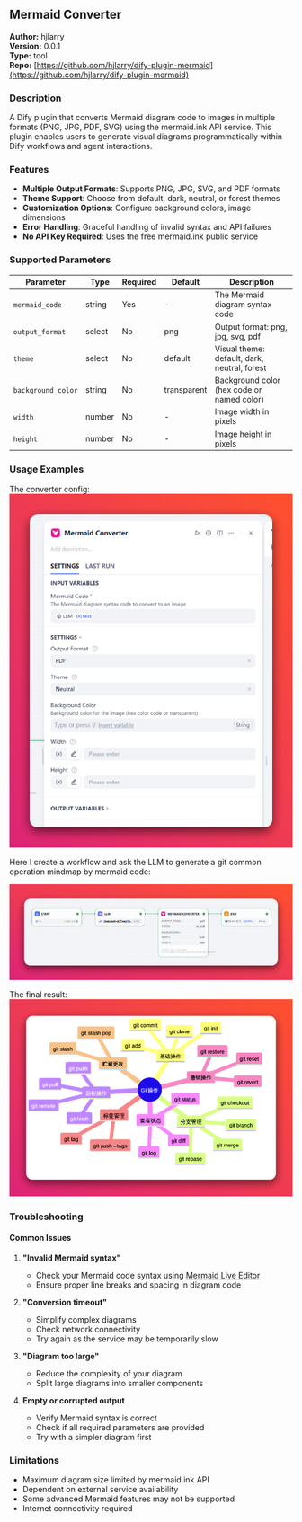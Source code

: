 ## Mermaid Converter

**Author:** hjlarry  
**Version:** 0.0.1  
**Type:** tool  
**Repo:** [https://github.com/hjlarry/dify-plugin-mermaid](https://github.com/hjlarry/dify-plugin-mermaid)

### Description

A Dify plugin that converts Mermaid diagram code to images in multiple formats (PNG, JPG, PDF, SVG) using the mermaid.ink API service. This plugin enables users to generate visual diagrams programmatically within Dify workflows and agent interactions.

### Features

- **Multiple Output Formats**: Supports PNG, JPG, SVG, and PDF formats
- **Theme Support**: Choose from default, dark, neutral, or forest themes
- **Customization Options**: Configure background colors, image dimensions
- **Error Handling**: Graceful handling of invalid syntax and API failures
- **No API Key Required**: Uses the free mermaid.ink public service

### Supported Parameters

| Parameter | Type | Required | Default | Description |
|-----------|------|----------|---------|-------------|
| `mermaid_code` | string | Yes | - | The Mermaid diagram syntax code |
| `output_format` | select | No | png | Output format: png, jpg, svg, pdf |
| `theme` | select | No | default | Visual theme: default, dark, neutral, forest |
| `background_color` | string | No | transparent | Background color (hex code or named color) |
| `width` | number | No | - | Image width in pixels |
| `height` | number | No | - | Image height in pixels |

### Usage Examples

The converter config:
![1](./_assets/1.png)

Here I create a workflow and ask the LLM to generate a git common operation mindmap by mermaid code:

![2](./_assets/2.png)

The final result:
![3](./_assets/3.png)

### Troubleshooting

#### Common Issues

1. **"Invalid Mermaid syntax"**
   - Check your Mermaid code syntax using [Mermaid Live Editor](https://mermaid.live/)
   - Ensure proper line breaks and spacing in diagram code

2. **"Conversion timeout"**
   - Simplify complex diagrams
   - Check network connectivity
   - Try again as the service may be temporarily slow

3. **"Diagram too large"**
   - Reduce the complexity of your diagram
   - Split large diagrams into smaller components

4. **Empty or corrupted output**
   - Verify Mermaid syntax is correct
   - Check if all required parameters are provided
   - Try with a simpler diagram first

### Limitations

- Maximum diagram size limited by mermaid.ink API
- Dependent on external service availability
- Some advanced Mermaid features may not be supported
- Internet connectivity required



